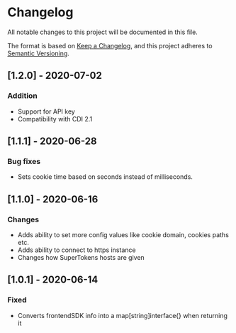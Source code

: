 # Changelog
All notable changes to this project will be documented in this file.

The format is based on [Keep a Changelog](https://keepachangelog.com/en/1.0.0/),
and this project adheres to [Semantic Versioning](https://semver.org/spec/v2.0.0.html).

## [1.2.0] - 2020-07-02
### Addition
- Support for API key
- Compatibility with CDI 2.1

## [1.1.1] - 2020-06-28
### Bug fixes
- Sets cookie time based on seconds instead of milliseconds.

## [1.1.0] - 2020-06-16
### Changes
- Adds ability to set more config values like cookie domain, cookies paths etc.
- Adds ability to connect to https instance
- Changes how SuperTokens hosts are given

## [1.0.1] - 2020-06-14
### Fixed
- Converts frontendSDK info into a map[string]interface{} when returning it